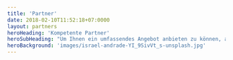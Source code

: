```yaml
---
title: 'Partner'
date: 2018-02-10T11:52:18+07:0000
layout: partners
heroHeading: 'Kompetente Partner'
heroSubHeading: "Um Ihnen ein umfassendes Angebot anbieten zu können, arbeiten wir mit kompetenten Partnern zusammen."
heroBackground: 'images/israel-andrade-YI_9SivVt_s-unsplash.jpg'
---
```


